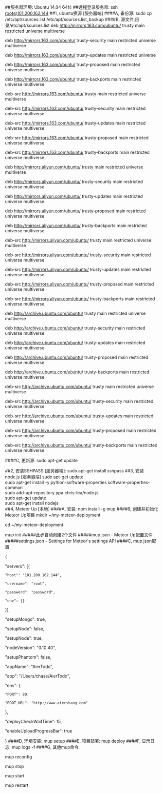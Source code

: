 ##服务器环境: Ubuntu 14.04 64位
##远程登录服务器: ssh root@101.200.162.144
##1, ubuntu换源 [服务器端]
####A, 备份源: sudo cp /etc/apt/sources.list /etc/apt/sources.list_backup
####B, 源文件,目录/etc/apt/sources.list
deb http://mirrors.163.com/ubuntu/ trusty main restricted universe multiverse

deb http://mirrors.163.com/ubuntu/ trusty-security main restricted universe multiverse

deb http://mirrors.163.com/ubuntu/ trusty-updates main restricted universe 

deb http://mirrors.163.com/ubuntu/ trusty-proposed main restricted universe multiverse

deb http://mirrors.163.com/ubuntu/ trusty-backports main restricted universe multiverse

deb-src http://mirrors.163.com/ubuntu/ trusty main restricted universe multiverse

deb-src http://mirrors.163.com/ubuntu/ trusty-security main restricted universe multiverse

deb-src http://mirrors.163.com/ubuntu/ trusty-updates main restricted universe multiverse

deb-src http://mirrors.163.com/ubuntu/ trusty-proposed main restricted universe multiverse

deb-src http://mirrors.163.com/ubuntu/ trusty-backports main restricted universe multiverse

deb http://mirrors.aliyun.com/ubuntu/ trusty main restricted universe multiverse

deb http://mirrors.aliyun.com/ubuntu/ trusty-security main restricted universe multiverse

deb http://mirrors.aliyun.com/ubuntu/ trusty-updates main restricted universe multiverse

deb http://mirrors.aliyun.com/ubuntu/ trusty-proposed main restricted universe multiverse

deb http://mirrors.aliyun.com/ubuntu/ trusty-backports main restricted universe multiverse

deb-src http://mirrors.aliyun.com/ubuntu/ trusty main restricted universe multiverse

deb-src http://mirrors.aliyun.com/ubuntu/ trusty-security main restricted universe multiverse

deb-src http://mirrors.aliyun.com/ubuntu/ trusty-updates main restricted universe multiverse

deb-src http://mirrors.aliyun.com/ubuntu/ trusty-proposed main restricted universe multiverse

deb-src http://mirrors.aliyun.com/ubuntu/ trusty-backports main restricted universe multiverse

deb http://archive.ubuntu.com/ubuntu/ trusty main restricted universe multiverse

deb http://archive.ubuntu.com/ubuntu/ trusty-security main restricted universe multiverse

deb http://archive.ubuntu.com/ubuntu/ trusty-updates main restricted universe multiverse

deb http://archive.ubuntu.com/ubuntu/ trusty-proposed main restricted universe multiverse

deb http://archive.ubuntu.com/ubuntu/ trusty-backports main restricted universe multiverse

deb-src http://archive.ubuntu.com/ubuntu/ trusty main restricted universe multiverse

deb-src http://archive.ubuntu.com/ubuntu/ trusty-security main restricted universe multiverse

deb-src http://archive.ubuntu.com/ubuntu/ trusty-updates main restricted universe multiverse

deb-src http://archive.ubuntu.com/ubuntu/ trusty-proposed main restricted universe multiverse

deb-src http://archive.ubuntu.com/ubuntu/ trusty-backports main restricted universe multiverse

####C, 更新源: sudo apt-get update

##2, 安装SSHPASS [服务器端]: sudo apt-get install sshpass
##3, 安装node.js [服务器端]
sudo apt-get update  
sudo apt-get install -y python-software-properties software-properties-common  
sudo add-apt-repository ppa:chris-lea/node.js  
sudo apt-get update  
sudo apt-get install nodejs  
##4, Meteor Up [本地]
####A, 安装: npm install -g mup
####B, 创建并初始化Meteor Up项目
mkdir ~/my-meteor-deployment

cd ~/my-meteor-deployment

mup init
#####此步自动创建2个文件
#####mup.json - Meteor Up配置文件
#####settings.json - Settings for Meteor's settings API
####C, mup.json配置

{

  "servers": [{
  
    "host": "101.200.162.144",
    
    "username": "root",
    
    "password": "password",
    
    "env": {}
    
  }],
  
  "setupMongo": true,
  
  "setupNode": false,
  
  "setupNode": true,
  
  "nodeVersion": "0.10.40",
  
  "setupPhantom": false,
  
  "appName": "AierTodo",
  
  "app": "/Users/chase/AierTodo",
  
  "env": {
  
    "PORT": 80,
    
    "ROOT_URL": "http://www.aiershang.com"
    
  },
  
  "deployCheckWaitTime": 15,
  
  "enableUploadProgressBar": true
  
}
####D, 环境安装: mup setup
####E, 项目部署: mup deploy
####F, 显示日志: mup logs -f
####G, 其他mup命令:

mup reconfig

mup stop

mup start

mup restart



